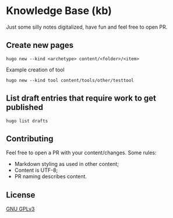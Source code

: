 # Knowledge Base (kb)

Just some silly notes digitalized, have fun and feel free to open PR.

## Create new pages

```plain
hugo new --kind <archetype> content/<folder>/<item>
```

Example creation of tool

```plain
hugo new --kind tool content/tools/other/testtool
```

## List draft entries that require work to get published

```plain
hugo list drafts
```

## Contributing

Feel free to open a PR with your content/changes. Some rules:

- Markdown styling as used in other content;
- Content is UTF-8;
- PR naming describes content.

## License

[GNU GPLv3](https://github.com/crypt0rr/kb/blob/master/LICENSE)
